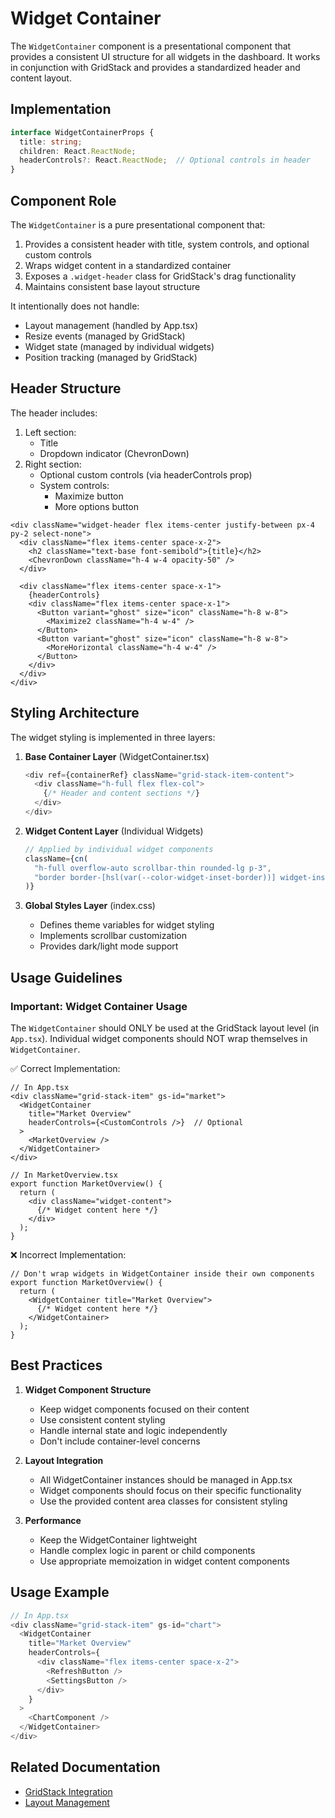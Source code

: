 # Widget Container

The `WidgetContainer` component is a presentational component that provides a consistent UI structure for all widgets in the dashboard. It works in conjunction with GridStack and provides a standardized header and content layout.

## Implementation

```typescript
interface WidgetContainerProps {
  title: string;
  children: React.ReactNode;
  headerControls?: React.ReactNode;  // Optional controls in header
}
```

## Component Role

The `WidgetContainer` is a pure presentational component that:
1. Provides a consistent header with title, system controls, and optional custom controls
2. Wraps widget content in a standardized container
3. Exposes a `.widget-header` class for GridStack's drag functionality
4. Maintains consistent base layout structure

It intentionally does not handle:
- Layout management (handled by App.tsx)
- Resize events (managed by GridStack)
- Widget state (managed by individual widgets)
- Position tracking (managed by GridStack)

## Header Structure

The header includes:
1. Left section:
   - Title
   - Dropdown indicator (ChevronDown)
2. Right section:
   - Optional custom controls (via headerControls prop)
   - System controls:
     - Maximize button
     - More options button

```tsx
<div className="widget-header flex items-center justify-between px-4 py-2 select-none">
  <div className="flex items-center space-x-2">
    <h2 className="text-base font-semibold">{title}</h2>
    <ChevronDown className="h-4 w-4 opacity-50" />
  </div>
  
  <div className="flex items-center space-x-1">
    {headerControls}
    <div className="flex items-center space-x-1">
      <Button variant="ghost" size="icon" className="h-8 w-8">
        <Maximize2 className="h-4 w-4" />
      </Button>
      <Button variant="ghost" size="icon" className="h-8 w-8">
        <MoreHorizontal className="h-4 w-4" />
      </Button>
    </div>
  </div>
</div>
```

## Styling Architecture

The widget styling is implemented in three layers:

1. **Base Container Layer** (WidgetContainer.tsx)
   ```typescript
   <div ref={containerRef} className="grid-stack-item-content">
     <div className="h-full flex flex-col">
       {/* Header and content sections */}
     </div>
   </div>
   ```

2. **Widget Content Layer** (Individual Widgets)
   ```typescript
   // Applied by individual widget components
   className={cn(
     "h-full overflow-auto scrollbar-thin rounded-lg p-3",
     "border border-[hsl(var(--color-widget-inset-border))] widget-inset"
   )}
   ```

3. **Global Styles Layer** (index.css)
   - Defines theme variables for widget styling
   - Implements scrollbar customization
   - Provides dark/light mode support

## Usage Guidelines

### Important: Widget Container Usage

The `WidgetContainer` should ONLY be used at the GridStack layout level (in `App.tsx`). Individual widget components should NOT wrap themselves in `WidgetContainer`.

✅ Correct Implementation:
```tsx
// In App.tsx
<div className="grid-stack-item" gs-id="market">
  <WidgetContainer 
    title="Market Overview"
    headerControls={<CustomControls />}  // Optional
  >
    <MarketOverview />
  </WidgetContainer>
</div>

// In MarketOverview.tsx
export function MarketOverview() {
  return (
    <div className="widget-content">
      {/* Widget content here */}
    </div>
  );
}
```

❌ Incorrect Implementation:
```tsx
// Don't wrap widgets in WidgetContainer inside their own components
export function MarketOverview() {
  return (
    <WidgetContainer title="Market Overview">
      {/* Widget content here */}
    </WidgetContainer>
  );
}
```

## Best Practices

1. **Widget Component Structure**
   - Keep widget components focused on their content
   - Use consistent content styling
   - Handle internal state and logic independently
   - Don't include container-level concerns

2. **Layout Integration**
   - All WidgetContainer instances should be managed in App.tsx
   - Widget components should focus on their specific functionality
   - Use the provided content area classes for consistent styling

3. **Performance**
   - Keep the WidgetContainer lightweight
   - Handle complex logic in parent or child components
   - Use appropriate memoization in widget content components

## Usage Example

```typescript
// In App.tsx
<div className="grid-stack-item" gs-id="chart">
  <WidgetContainer
    title="Market Overview"
    headerControls={
      <div className="flex items-center space-x-2">
        <RefreshButton />
        <SettingsButton />
      </div>
    }
  >
    <ChartComponent />
  </WidgetContainer>
</div>
```

## Related Documentation
- [GridStack Integration](../../architecture/gridstack-integration.md)
- [Layout Management](../../architecture/layout-management.md) 
